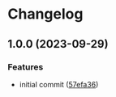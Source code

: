 # Changelog

## 1.0.0 (2023-09-29)


### Features

* initial commit ([57efa36](https://github.com/willothy/wrangler.nvim/commit/57efa362c79bf9bebe6c768349df8e2845e91f30))
